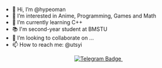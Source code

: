 - 👋 Hi, I’m @hypeoman
- 👀 I’m interested in Anime, Programming, Games and Math
- 🌱 I’m currently learning C++
- 📚 I'm second-year student at BMSTU
- 💞️ I’m looking to collaborate on ...
- 📫 How to reach me: @utsyi

<div id="badges" align="center">
  <a href="https://t.me/hyperoman">
    <img src="https://img.shields.io/badge/Telegram-2CA5E0?style=for-the-badge&logo=telegram&logoColor=white" alt="Telegram Badge"/>
  </a>
    <img src="https://komarev.com/ghpvc/?username=hypeomane&style=for-the-badge&color=blue" alt=""/>
</div>

<!---
hypeoman/hypeoman is a ✨ special ✨ repository because its `README.md` (this file) appears on your GitHub profile.
You can click the Preview link to take a look at your changes.
--->
